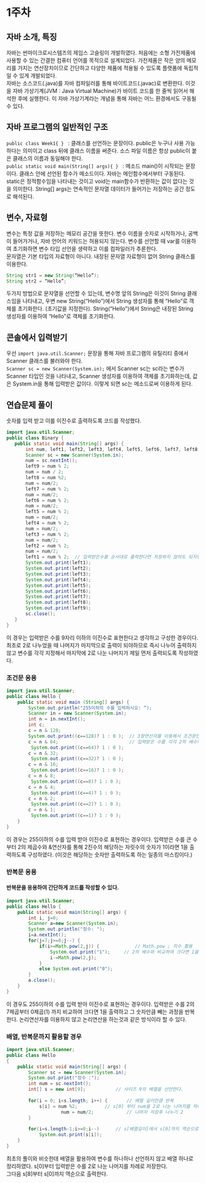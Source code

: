  # 1주차
 ## 자바 소개, 특징
 자바는 썬마이크로시스템즈의 제임스 고슬링이 개발하였다. 처음에는 소형 가전제품에 사용할 수 있는 간결한 컴퓨터 언어를 목적으로 설계되었다. 가전제품은 작은 양의 메모리를 가지는 연산장치이므로 간단하고 다양한 제품에 적용될 수 있도록 플랫폼에 독립적일 수 있게 개발되었다.<br>
 자바는 소스코드(.java)를 자바 컴파일러를 통해 바이트코드(.javac)로 변환한다. 이것을 자바 가상기계(JVM : Java Virtual Machine)가 바이트 코드를 한 줄씩 읽어서 해석한 후에 실행한다. 이 자바 가상기계라는 개념을 통해 자바는 어느 환경에서도 구동될 수 있다.
## 자바 프로그램의 일반적인 구조
 `public class Week1{ } ` : 클래스를 선언하는 문장이다. public은 누구나 사용 가능하다는 의미이고 class 뒤에 클래스 이름을 써준다. 소스 파일 이름은 항상 public이 붙은 클래스의 이름과 동일해야 한다. <br>
 `public static void main(String[] args){ } ` : 메소드 main()이 시작되는 문장이다. 클래스 안에 선언된 함수가 메소드이다. 자바는 메인함수에서부터 구동된다. static은 정적함수임을 나타내는 것이고 void는 main함수가 반환하는 값이 없다는 것을 의미한다. String[] args는 연속적인 문자열 데이터가 들어가는 저장하는 공간 정도로 해석된다.
 ## 변수, 자료형
 변수는 특정 값을 저장하는 메모리 공간을 뜻한다. 변수 이름을 숫자로 시작하거나, 공백이 들어가거나, 자바 언어의 키워드는 허용되지 않는다. 변수를 선언할 때 var를 이용하여 초기화하면 변수 타입 선언을 생략하고 이를 컴파일러가 추론한다. <br>
 문자열은 기본 타입의 자료형이 아니다. 내장된 문자열 자료형이 없어 String 클래스를 이용한다.
 ``` Java
 String str1 = new String(“Hello”);
 String str2 = “Hello”; 
 ```
 두가지 방법으로 문자열을 선언할 수 있는데, 변수명 앞의 String은 이것이 String 클래스임을 나타내고, 우변 new String(“Hello”)에서 String 생성자를 통해 “Hello”로 객체를 초기화한다. (초기값을 지정한다). String(“Hello”)에서 String은 내장된 String 생성자를 이용하여 “Hello”로 객체를 초기화한다.
 ## 콘솔에서 입력받기
 우선 `import java.util.Scanner;` 문장을 통해 자바 프로그램의 유틸리티 중에서 Scanner 클래스를 불러와야 한다. <br>
 `Scanner sc = new Scanner(System.in);` 에서 Scanner sc는 sc라는 변수가 Scanner 타입인 것을 나타내고, Scanner 생성자를 이용하여 객체를 초기화하는데, 값은 System.in을 통해 입력받은 값이다. 이렇게 되면 sc는 메소드로써 이용하게 된다.
 ## 연습문제 풀이
 숫자를 입력 받고 이를 이진수로 출력하도록 코드를 작성했다.
 ``` Java
import java.util.Scanner;
public class Binary {
	public static void main(String[] args) {
		int num, left1, left2, left3, left4, left5, left6, left7, left8, left9;   // 숫자를 입력할 각각의 변수 지정, 추후의 나오는 배열을 활용하면 간단하게 작성할 수있다.
		Scanner sc = new Scanner(System.in);
		num = sc.nextInt();
		left9 = num % 2;
		num = num / 2;
		left8 = num %2;
		num = num/2;
		left7 = num % 2;
		num = num/2;
		left6 = num % 2;
		num = num/2;
		left5 = num % 2;
		num = num/2;
		left4 = num % 2;
		num = num/2;
		left3 = num % 2;
		num = num/2;
		left2 = num % 2;
		num = num/2;
		left1 = num % 2;  // 입력받은수를 순서대로 출력한다면 저장하지 않아도 되지만, 역순으로 출력해야하므로 저장한다.
		System.out.print(left1);
		System.out.print(left2);
		System.out.print(left3);
		System.out.print(left4);
		System.out.print(left5);
		System.out.print(left6);
		System.out.print(left7);
		System.out.print(left8);
		System.out.print(left9);
		sc.close();
	}
}
```
이 경우는 입력받은 수를 9자리 이하의 이진수로 표현한다고 생각하고 구성한 경우이다. 최초로 2로 나누었을 때 나머지가 마지막으로 출력이 되야하므로 즉시 나누어 출력하지 않고 변수를 각각 지정해서 마지막에 2로 나눈 나머지가 제일 먼저 출력되도록 작성하였다.
### 조건문 응용
``` Java
import java.util.Scanner;
public class Hello {
	public static void main (String[] args) {
		System.out.println("255이하의 수를 입력하시오: “);
		Scanner in = new Scanner(System.in); 
		int n = in.nextInt();
		int c;
		c = n & 128;
		System.out.print((c==128)? 1 : 0 );  // 3항연산자를 이용해서 조건문안의 식이 참이면 : 왼쪽의 문장을, 거짓이면 오른쪽문장을 출력한다.
		c = n & 64;                          // 입력받은 수를 각각 2의 배수와 논리연산을 통해 해당자릿수의 숫자가 1이라면 1을, 0이라면 0 을 출력하는 과정이다.
		 System.out.print((c==64)? 1 : 0 );
		c = n & 32;
		 System.out.print((c==32)? 1 : 0 );
		c = n & 16;
		 System.out.print((c==16)? 1 : 0 );
		c = n & 8;
		 System.out.print((c==8)? 1 : 0 );
		c = n & 4;
		 System.out.print((c==4)? 1 : 0 );
		c = n & 2;
		 System.out.print((c==2)? 1 : 0 );
		c = n & 1;
		 System.out.print((c==1)? 1 : 0 );	
	}
}
```
이 경우는 255이하의 수를 입력 받아 이진수로 표현하는 경우이다. 입력받은 수를 큰 수부터 2의 제곱수와 &연산자를 통해 2진수의 해당하는 자릿수의 숫자가 1이라면 1을 출력하도록 구성하였다. (이것은 해당하는 숫자만 출력하도록 하는 일종의 마스킹이다.)
### 반복문 응용
#### 반복문을 응용하여 간단하게 코드를 작성할 수 있다.
``` Java
import java.util.Scanner;
public class Hello {
	public static void main(String[] args) {
		int i, j=0;
		Scanner a=new Scanner(System.in);
		System.out.println("정수: ");
		i=a.nextInt();
		for(j=7;j>=0;j--) {
			if(i>=Math.pow(2,j)) {             // Math.pow ; 지수 활용
				System.out.print("1");     // 2의 배수와 비교하여 크다면 1을 출력하고 그 숫자만큼 빼는 과정을 반복한다.
				i-=Math.pow(2,j);
			}
			else System.out.print("0");
		}
		a.close();	
	}
}
```
이 경우도 255이하의 수를 입력 받아 이진수로 표현하는 경우이다. 입력받은 수를 2의 7제곱부터 0제곱(1) 까지 비교하여 크다면 1을 출력하고 그 숫자만큼 빼는 과정을 반복한다.
논리연산자를 이용하지 않고 논리연산을 하는것과 같은 방식이라 할 수 있다.
### 배열, 반복문까지 활용할 경우
``` Java
import java.util.Scanner;
public class Hello
{
	public static void main(String[] args) {
		Scanner sc = new Scanner(System.in);
		System.out.print("정수 :");
		int num = sc.nextInt();
		int[] s = new int[9];			// 사이즈 9의 배열을 선언한다.
		
		for(i = 0; i<s.length; i++) {		// 배열 길이만큼 반복
			s[i] = num %2;			// s[0] 부터 num을 2로 나눈 나머지를 차례로 저장
	     	        num = num/2;			// 나머지 저장후 나누기 2
		}
		
		for(i=s.length-1;i>=0;i--) 		// s[배열길이]에서 s[0]까지 역순으로 출력
			System.out.print(s[i]);	
	}
}
```
최초의 풀이와 비슷한데 배열을 활용하여 변수를 하나하나 선언하지 않고 배열 하나로 정리하였다. s[0]부터 입력받은 수를 2로 나눈 나머지를 차례로 저장한다. 
<br>
그다음 s[8]부터 s[0]까지 역순으로 출력한다.
